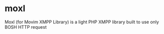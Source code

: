 moxl
====

Moxl (for Movim XMPP Library) is a light PHP XMPP library built to use only BOSH HTTP request
